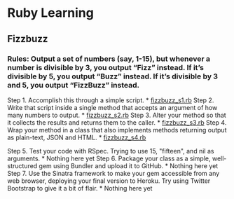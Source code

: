 # Ruby Learning


## Fizzbuzz

### **Rules:** Output a set of numbers (say, 1-15), but whenever a number is divisible by 3, you output “Fizz” instead. If it’s divisible by 5, you output “Buzz” instead. If it’s divisible by 3 and 5, you output “FizzBuzz” instead.

Step 1. Accomplish this through a simple script.
    * [fizzbuzz_s1.rb](https://github.com/chiperific/Ruby/blob/master/fizzbuzz_s1.rb)
Step 2. Write that script inside a single method that accepts an argument of how many numbers to output.
    * [fizzbuzz_s2.rb](https://github.com/chiperific/Ruby/blob/master/fizzbuzz_s2.rb)
Step 3. Alter your method so that it collects the results and returns them to the caller.
    * [fizzbuzz_s3.rb](https://github.com/chiperific/Ruby/blob/master/fizzbuzz_s3.rb)
Step 4. Wrap your method in a class that also implements methods returning output as plain-text, JSON and HTML.
    * [fizzbuzz_s4.rb](https://github.com/chiperific/Ruby/blob/master/fizzbuzz_s4.rb)

Step 5. Test your code with RSpec. Trying to use 15, "fifteen", and nil as arguments.
    * Nothing here yet
Step 6. Package your class as a simple, well-structured gem using Bundler and upload it to GitHub.
    * Nothing here yet
Step 7. Use the Sinatra framework to make your gem accessible from any web browser, deploying your final version to Heroku. Try using Twitter Bootstrap to give it a bit of flair.
    * Nothing here yet